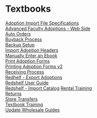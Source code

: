 # Textbooks

<PageHeader />

[Adoption Import File Specifications](./adoption-import-file-specification/readme.md)  
[Advanced Faculty Adoptions - Web Side](./advanced-faculty-adoptions-web-side/readme.md)  
[Auto Orders](./auto-orders/readme.md)  
[Buyback Process](./buyback-process/readme.md)  
[Backup Setup](./buyback-setup/readme.md)  
[Import Adoption Headers](./import-adoption-headers/readme.md)  
[Manually Enter an Ebook](./manually-add-an-ebook/readme.md)  
[Print Adoption Forms](./print-adoption-forms/readme.md)  
[Printing Adoption Forms v2](./printing-adoption-forms/readme.md)  
[Receiving Process](./receiving-process/readme.md)  
[Redhelf - Export Adoptions](./redshelf-adoption-export/readme.md)  
[Redshelf User Guide](./redshelf-user-guide/readme.md)  
[Redshelf - Import Catalog](./transfer-and-import-redshelf-catalog/readme.md) 
[Rental Training](./rental-setup-and-training/readme.md)  
[Returns](./returns-process/readme.md)  
[Store Transfers](./store-transfers/readme.md)  
[Textbook Training](./textbook-training/readme.md)  
[Update Wholesale Guides](./wholesale-guide-update/readme.md)  

<PageFooter />
